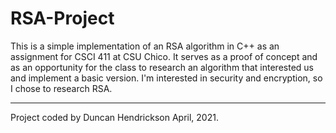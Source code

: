 # RSA-Project

This is a simple implementation of an RSA algorithm in C++ as an assignment for CSCI 411 at CSU Chico. It serves as a proof of concept and as an opportunity for the class to research an algorithm that interested us and implement a basic version. I'm interested in security and encryption, so I chose to research RSA. 

----

Project coded by Duncan Hendrickson April, 2021. 
